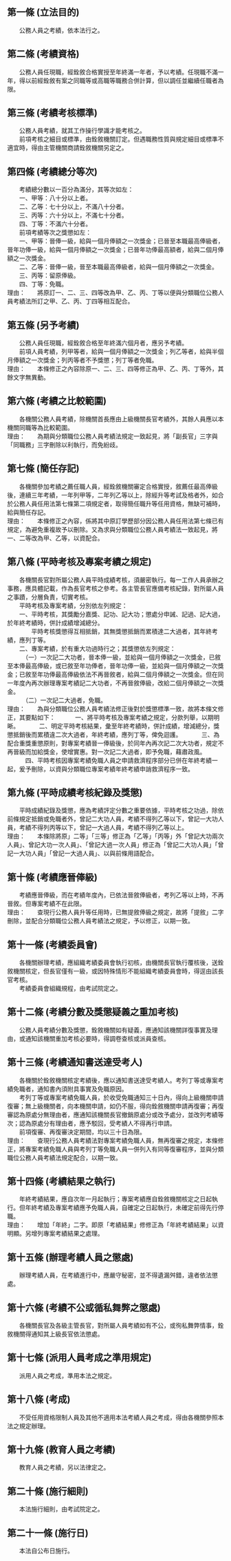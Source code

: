 第一條 (立法目的)
-----------------
　　公務人員之考績，依本法行之。  


第二條 (考績資格)
-----------------
　　公務人員任現職，經銓敘合格實授至年終滿一年者，予以考績。任現職不滿一年，得以前經銓敘有案之同職等或高職等職務合併計算，但以調任並繼續任職者為限。  


第三條 (考績考核標準)
---------------------
　　公務人員考績，就其工作操行學識才能考核之。  
　　前項考核之細目或標準，由銓敘機關訂定。但遇職務性質與規定細目或標準不適宜時，得由主管機關商請銓敘機關另定之。  


第四條 (考績總分等次)
---------------------
　　考績總分數以一百分為滿分，其等次如左：  
　　一、甲等：八十分以上者。  
　　二、乙等：七十分以上，不滿八十分者。  
　　三、丙等：六十分以上，不滿七十分者。  
　　四、丁等：不滿六十分者。  
　　前項考績等次之獎懲如左：  
　　一、甲等：晉俸一級，給與一個月俸額之一次獎金；已晉至本職最高俸級者，晉年功俸一級，給與一個月俸額之一次獎金；已晉年功俸最高額者，給與二個月俸額之一次獎金。  
　　二、乙等：晉俸一級，晉至本職最高俸級者，給與一個月俸額之一次獎金。  
　　三、丙等：留原俸級。  
　　四、丁等：免職。  
理由：　　將原訂一、二、三、四等改為甲、乙、丙、丁等以便與分類職位公務人員考績法所訂之甲、乙、丙、丁四等相互配合。

第五條 (另予考績)
-----------------
　　公務人員任現職，經銓敘合格至年終滿六個月者，應另予考績。  
　　前項人員考績，列甲等者，給與一個月俸額之一次獎金；列乙等者，給與半個月俸額之一次獎金；列丙等者不予獎懲；列丁等者免職。　　  
理由：　　本條修正之內容除原一、二、三、四等修正為甲、乙、丙、丁等外，其餘文字無異動。

第六條 (考績之比較範圍)
-----------------------
　　各機關公務人員考績，除機關首長應由上級機關長官考績外，其餘人員應以本機關同職等為比較範圍。　　 　　  
理由：　　為期與分類職位公務人員考績法規定一致起見，將「副長官」三字與「同職務」三字刪除以利執行，而免紛歧。

第七條 (簡任存記)
-----------------
　　各機關參加考績之薦任職人員，經銓敘機關審定合格實授，敘薦任最高俸級後，連續三年考績，一年列甲等，二年列乙等以上，除經升等考試及格者外，如合於公務人員任用法第七條第二項規定者，取得簡任職升等任用資格，無缺可補時，給與簡任存記。  
理由：　　本條修正之內容，係將其中原訂學歷部分因公務人員任用法第七條已有規定，為避免重複故予以刪除。又為求與分類職位公務人員考績法一致起見，將一、二等改為甲、乙等，以資配合。

第八條 (平時考核及專案考績之規定)
---------------------------------
　　各機關長官對所屬公務人員平時成績考核，須嚴密執行。每一工作人員承辦之事務，應具體記載，作為長官考核之參考。各主管長官應備考核紀錄，對所屬人員之事蹟，分層負責，切實考核。  
　　平時考核及專案考績，分別依左列規定：  
　　一、平時考核，其獎勵分嘉獎、記功、記大功；懲處分申誡、記過、記大過，於年終考績時，併計成績增減總分。  
　　　　平時考核獎懲得互相抵銷，其無獎懲抵銷而累積達二大過者，其年終考績，應列丁等。  
　　二、專案考績，於有重大功過時行之；其獎懲依左列規定：  
　　　（一）一次記二大功者，晉本俸一級，並給與一個月俸額之一次獎金，已敘至本俸最高俸級，或已敘至年功俸者，晉年功俸一級，並給與一個月俸額之一次獎金；已敘至年功俸最高俸級依法不再晉敘者，給與二個月俸額之一次獎金。但在同一年度內再次辦理專案考績記二大功者，不再晉敘俸級，改給二個月俸額之一次獎金。  
　　　（二）一次記二大過者，免職。  
理由：　　為與分類職位公務人員考績法修正後對於獎懲標準一致，故將本條文修正，其要點如下：
　　　一、將平時考核及專案考績之規定，分款列舉，以期明晰。
　　　二、明定平時考核結果，彙至年終考績時，併計成績，增減總分，獎懲抵銷後而累積違二次大過者，年終考績，應列丁等，俾免迴護。
　　　三、為配合重獎重懲原則，對專案考績晉一俸級後，於同年內再次記二次大功者，規定不再晉級而加給獎金，使增實惠。對一次記二大過者，即予免職，藉肅政風。
　　　四、平時考核因專案考績免職人員之申請救濟程序部分已併在年終考績一起，爰予刪除，以資與分類職位專案考績年終考績申誚救濟程序一致。

第九條 (平時成績考核紀錄及獎懲)
-------------------------------
　　平時成績紀錄及獎懲，應為考績評定分數之重要依據，平時考核之功過，除依前條規定抵銷或免職者外，曾記二大功人員，考績不得列乙等以下，曾記一大功人員，考績不得列丙等以下，曾記一大過人員，考績不得列乙等以上。  
理由：　　本條除將原」二等」「三等」修正為「乙等」「丙等」外「曾記大功兩次人員」、曾記大功一次人員」、「曾記大過一次人員」修正為「曾記二大功人員」「曾記一大功人員」「曾記一大過人員」、以與前條用語配合。

第十條 (考績應晉俸級)
---------------------
　　考績應晉俸級，而在考績年度內，已依法晉敘俸級者，考列乙等以上時，不再晉敘。但專案考績不在此限。  
理由：　　查現行公務人員升等任用時，已無提敘俸級之規定，故將「提敘」二字刪除，並配合分類職位公務人員考績法之規定，予以修正，以期一致。

第十一條 (考績委員會)
---------------------
　　各機關辦理考績，應組織考績委員會執行初核，由機關長官執行覆核後，送銓敘機關核定，但長官僅有一級，或因特殊情形不能組織考績委員會時，得逕由該長官考核。  
　　考績委員會組織規程，由考試院定之。  


第十二條 (考績分數及獎懲疑義之重加考核)
---------------------------------------
　　公務人員考績分數及獎懲，銓敘機關如有疑義，應通知該機關詳復事實及理由，或通知該機關重加考核必要時，得調卷查核或派員查核。  


第十三條 (考績通知書送達受考人)
-------------------------------
　　各機關於銓敘機關核定考績後，應以通知書送達受考績人。考列丁等或專案考績免職者，通知書內須附具事實及免職原因。  
　　考列丁等或專案考績免職人員，於收受免職通知三十日內，得向上級機關申請復審；無上級機關者，向本機關申請，如仍不服，得向銓敘機關申請再復審；再復審認為原處分無理由者，應通知該機關長官撤銷原處分或改予處分，並改列考績等次；認為原處分有理由者，應予駁回，受考績人不得再行申請。  
　　前項復審、再復審決定期間，均以三十日為限。  
理由：　　查現行公務人員考績法對專案考績免職人員，無再復審之規定，本條修正，將專案考績免職人員與考列丁等免職人員一併列入有同等復審程序，並與分類職位公務人員考績法規定配合，以期一致。

第十四條 (考績結果之執行)
-------------------------
　　年終考績結果，應自次年一月起執行；專案考績應自銓敘機關核定之日起執行。但年終考績及專案考績應予免職人員，自確定之日起執行，未確定前得先行停職。  
理由：　　增加「年終」二字。即原「考績結果」修修正為「年終考績結果」以資明顯。另增列專案考績結果之處理。

第十五條 (辦理考績人員之懲處)
-----------------------------
　　辦理考績人員，在考績進行中，應嚴守秘密，並不得遺漏舛錯，違者依法懲處。  


第十六條 (考績不公或循私舞弊之懲處)
-----------------------------------
　　各機關長官及各級主管長官，對所屬人員考績如有不公，或徇私舞弊情事，銓敘機關得通知其上級長官依法懲處。  


第十七條 (派用人員考成之準用規定)
---------------------------------
　　派用人員之考成，準用本法之規定。  


第十八條 (考成)
---------------
　　不受任用資格限制人員及其他不適用本法考績人員之考成，得由各機關參照本法之規定辦理。  


第十九條 (教育人員之考績)
-------------------------
　　教育人員之考績，另以法律定之。  


第二十條 (施行細則)
-------------------
　　本法施行細則，由考試院定之。  


第二十一條 (施行日)
-------------------
　　本法自公布日施行。